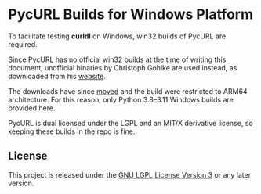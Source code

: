 # PycURL Builds for Windows Platform

To facilitate testing __curldl__ on Windows, win32 builds of PycURL
are required.

Since [PycURL](https://pycurl.io/) has no official win32 builds
at the time of writing this document, unofficial binaries by
Christoph Gohlke are used instead, as downloaded from his
[website](https://www.lfd.uci.edu/~gohlke/pythonlibs/#pycurl).

The downloads have since [moved](https://github.com/cgohlke/win_arm64-wheels)
and the build were restricted to ARM64 architecture.
For this reason, only Python 3.8–3.11 Windows builds are provided here.

PycURL is dual licensed under the LGPL and an MIT/X derivative
license, so keeping these builds in the repo is fine.

## License

This project is released under the [GNU LGPL License Version 3](LICENSE.md) or any later version.
